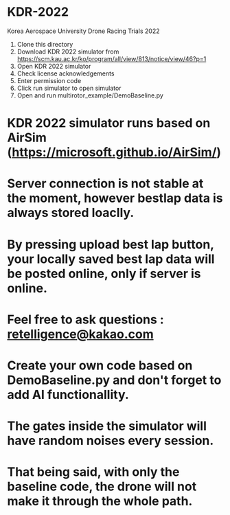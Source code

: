 # KDR-2022
 Korea Aerospace University Drone Racing Trials 2022
 
 1. Clone this directory
 2. Download KDR 2022 simulator from https://scm.kau.ac.kr/ko/program/all/view/813/notice/view/46?p=1
 3. Open KDR 2022 simulator 
 4. Check license acknowledgements
 5. Enter permission code
 6. Click run simulator to open simulator 
 7. Open and run multirotor_example/DemoBaseline.py

# KDR 2022 simulator runs based on AirSim (https://microsoft.github.io/AirSim/)
# Server connection is not stable at the moment, however bestlap data is always stored loaclly.
# By pressing upload best lap button, your locally saved best lap data will be posted online, only if server is online.
# Feel free to ask questions : retelligence@kakao.com

# Create your own code based on DemoBaseline.py and don't forget to add AI functionallity.
# The gates inside the simulator will have random noises every session.
# That being said, with only the baseline code, the drone will not make it through the whole path.

